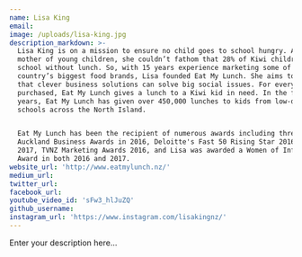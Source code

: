 ```yaml
---
name: Lisa King
email:
image: /uploads/lisa-king.jpg
description_markdown: >-
  Lisa King is on a mission to ensure no child goes to school hungry. As a
  mother of young children, she couldn’t fathom that 28% of Kiwi children go to
  school without lunch. So, with 15 years experience marketing some of the
  country’s biggest food brands, Lisa founded Eat My Lunch. She aims to show
  that clever business solutions can solve big social issues. For every lunch
  purchased, Eat My Lunch gives a lunch to a Kiwi kid in need. In the first 2
  years, Eat My Lunch has given over 450,000 lunches to kids from low-decile
  schools across the North Island.


  Eat My Lunch has been the recipient of numerous awards including three Westpac
  Auckland Business Awards in 2016, Deloitte's Fast 50 Rising Star 2016 and
  2017, TVNZ Marketing Awards 2016, and Lisa was awarded a Women of Influence
  Award in both 2016 and 2017.
website_url: 'http://www.eatmylunch.nz/'
medium_url:
twitter_url:
facebook_url:
youtube_video_id: 'sFw3_hlJuZQ'
github_username:
instagram_url: 'https://www.instagram.com/lisakingnz/'
---
```


Enter your description here...
